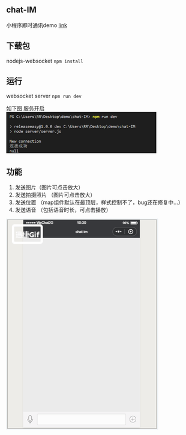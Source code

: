 ## chat-IM 
小程序即时通讯demo <a href="https://juejin.im/post/5bb03203e51d450e5162a38a">link</a>
## 下载包 
nodejs-websocket   `npm install`

## 运行 
websocket server   `npm run dev`

如下图 服务开启<br/>
<img src="images/read01.png" style="width:400px;height:auto"/>

## 功能
1. 发送图片（图片可点击放大）
2. 发送拍摄照片 （图片可点击放大）
3. 发送位置 （map组件默认在最顶层，样式控制不了，bug还在修复中...）
4. 发送语音 （包括语音时长，可点击播放）

<img src="images/rrui.gif"/>